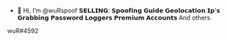 - 👋 Hi, I’m @wuRspoof
𝗦𝗘𝗟𝗟𝗜𝗡𝗚:
𝗦𝗽𝗼𝗼𝗳𝗶𝗻𝗴 𝗚𝘂𝗶𝗱𝗲
𝗚𝗲𝗼𝗹𝗼𝗰𝗮𝘁𝗶𝗼𝗻
𝗜𝗽'𝘀 𝗚𝗿𝗮𝗯𝗯𝗶𝗻𝗴
𝗣𝗮𝘀𝘀𝘄𝗼𝗿𝗱 𝗟𝗼𝗴𝗴𝗲𝗿𝘀 
𝗣𝗿𝗲𝗺𝗶𝘂𝗺 𝗔𝗰𝗰𝗼𝘂𝗻𝘁𝘀
And others.

wuR#4592
